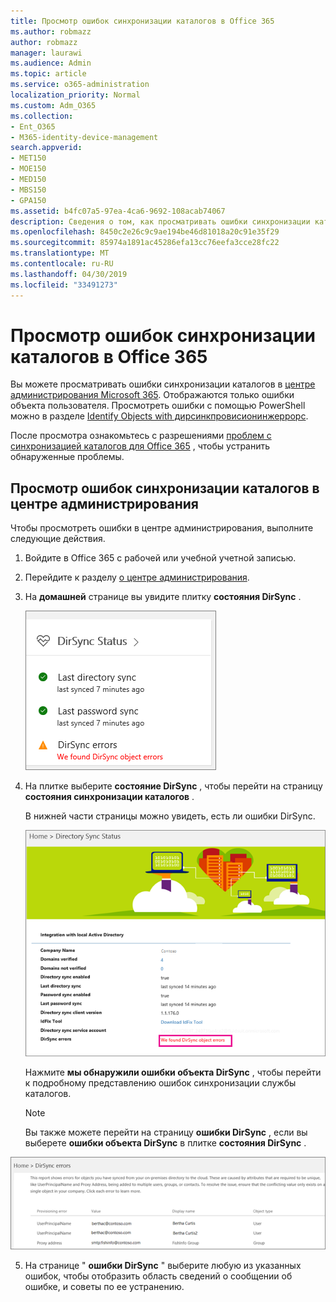 ```yaml
---
title: Просмотр ошибок синхронизации каталогов в Office 365
ms.author: robmazz
author: robmazz
manager: laurawi
ms.audience: Admin
ms.topic: article
ms.service: o365-administration
localization_priority: Normal
ms.custom: Adm_O365
ms.collection:
- Ent_O365
- M365-identity-device-management
search.appverid:
- MET150
- MOE150
- MED150
- MBS150
- GPA150
ms.assetid: b4fc07a5-97ea-4ca6-9692-108acab74067
description: Сведения о том, как просматривать ошибки синхронизации каталогов в центре администрирования Microsoft 365.
ms.openlocfilehash: 8450c2e26c9c9ae194be46d81018a20c91e35f29
ms.sourcegitcommit: 85974a1891ac45286efa13cc76eefa3cce28fc22
ms.translationtype: MT
ms.contentlocale: ru-RU
ms.lasthandoff: 04/30/2019
ms.locfileid: "33491273"
---
```

# <a name="view-directory-synchronization-errors-in-office-365"></a>Просмотр ошибок синхронизации каталогов в Office 365

Вы можете просматривать ошибки синхронизации каталогов в [центре администрирования Microsoft 365](https://admin.microsoft.com). Отображаются только ошибки объекта пользователя. Просмотреть ошибки с помощью PowerShell можно в разделе [Identify Objects with дирсинкпровисионинжеррорс](https://docs.microsoft.com/azure/active-directory/hybrid/how-to-connect-syncservice-duplicate-attribute-resiliency).

После просмотра ознакомьтесь с разрешениями [проблем с синхронизацией каталогов для Office 365](fix-problems-with-directory-synchronization.md) , чтобы устранить обнаруженные проблемы.
  
## <a name="view-directory-synchronization-errors-in-the-admin-center"></a>Просмотр ошибок синхронизации каталогов в центре администрирования

Чтобы просмотреть ошибки в центре администрирования, выполните следующие действия.
  
1. Войдите в Office 365 с рабочей или учебной учетной записью. 
    
2. Перейдите к разделу [о центре администрирования](https://support.office.com/article/758befc4-0888-4009-9f14-0d147402fd23).
    
3. На **домашней** странице вы увидите плитку **состояния DirSync** . 
    
    ![Плитка состояния DirSync в предварительной версии центра администрирования](media/060006e9-de61-49d5-8979-e77cda198e71.png)
  
4. На плитке выберите **состояние DirSync** , чтобы перейти на страницу **состояния синхронизации каталогов** . 
    
    В нижней части страницы можно увидеть, есть ли ошибки DirSync.
    
    ![На странице состояния синхронизации каталогов можно увидеть, есть ли ошибки в объектах DirSync.](media/882094a3-80d3-4aae-b90b-78b27047974c.png)
  
    Нажмите **мы обнаружили ошибки объекта DirSync** , чтобы перейти к подробному представлению ошибок синхронизации службы каталогов. 
    
    > [!NOTE]
    > Вы также можете перейти на страницу **ошибки DirSync** , если вы выберете **ошибки объекта DirSync** в плитке **состояния DirSync** . 
  
![Страница "ошибки DirSync"](media/a6e302d4-6be7-4e3a-b4b5-81c5a2c02952.png)
  
5. На странице " **ошибки DirSync** " выберите любую из указанных ошибок, чтобы отобразить область сведений о сообщении об ошибке, и советы по ее устранению. 
